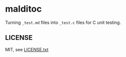 
# malditoc

Turning `_test.md` files into `_test.c` files for C unit testing.


## LICENSE

MIT, see [LICENSE.txt](LICENSE.txt)

